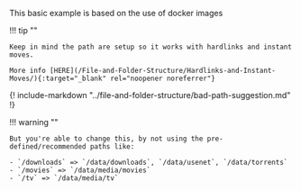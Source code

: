 This basic example is based on the use of docker images

!!! tip ""

    Keep in mind the path are setup so it works with hardlinks and instant moves.

    More info [HERE](/File-and-Folder-Structure/Hardlinks-and-Instant-Moves/){:target="_blank" rel="noopener noreferrer"}

{! include-markdown "../file-and-folder-structure/bad-path-suggestion.md" !}

!!! warning ""

    But you're able to change this, by not using the pre-defined/recommended paths like:

    - `/downloads` => `/data/downloads`, `/data/usenet`, `/data/torrents`
    - `/movies` => `/data/media/movies`
    - `/tv` => `/data/media/tv`
